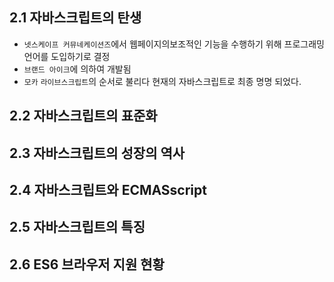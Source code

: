 ## 2.1 자바스크립트의 탄생

* <code>넷스케이프 커뮤네케이션즈</code>에서 웹페이지의보조적인 기능을 수행하기 위해 프로그래밍 언어를 도입하기로 결정
* <code>브랜드 아이크</code>에 의하여 개발됨
* <code>모카</code> <code>라이브스크립트</code>의 순서로 불리다 현재의 자바스크립트로 최종 명명 되었다.


## 2.2 자바스크립트의 표준화

## 2.3 자바스크립트의 성장의 역사

## 2.4 자바스크립트와 ECMASscript

## 2.5 자바스크립트의 특징

## 2.6 ES6 브라우저 지원 현황